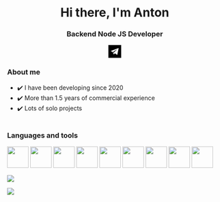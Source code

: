 <!-- <div id="header" align="center"> -->
<div align="center">
  <h1>Hi there, I'm Anton</h1>
  <h3>Backend Node JS Developer</h3>
  <a href="https://t.me/ku399">
    <svg width="30px" version="1.1" id="Capa_1" xmlns="http://www.w3.org/2000/svg" xmlns:xlink="http://www.w3.org/1999/xlink" x="0px" y="0px" viewBox="0 0 242.667 242.667" style="enable-background:new 0 0 242.667 242.667;" xml:space="preserve"><path d="M162.443,86.061l-54.044,50.235c-1.899,1.765-3.126,4.135-3.473,6.704l-1.839,13.641c-0.245,1.82-2.806,2.003-3.308,0.237 l-7.08-24.875c-0.808-2.839,0.37-5.87,2.883-7.418l65.484-40.334C162.241,83.528,163.454,85.121,162.443,86.061z M242.667,0v242.667 H0V0H242.667z M188.665,58.301l-137.51,53.047c-3.39,1.308-3.364,6.114,0.04,7.385L84.7,131.24l12.97,41.708 c0.831,2.671,4.099,3.656,6.267,1.888l18.677-15.226c1.958-1.596,4.744-1.674,6.788-0.19l33.689,24.459 c2.319,1.684,5.604,0.414,6.187-2.392l24.675-118.699C194.59,59.727,191.583,57.175,188.665,58.301z"/></svg>
  </a>
</div>

<h3>About me</h3>

-   ✔️ I have been developing since 2020
-   ✔️ More than 1.5 years of commercial experience
-   ✔️ Lots of solo projects

<h1></h1>
<h3>Languages and tools</h3>
<img width="50px" src="https://cdn.jsdelivr.net/gh/devicons/devicon@latest/icons/javascript/javascript-original.svg" />
<img width="50px" src="https://cdn.jsdelivr.net/gh/devicons/devicon@latest/icons/typescript/typescript-original.svg" />
<img width="50px" src="https://cdn.jsdelivr.net/gh/devicons/devicon@latest/icons/nodejs/nodejs-original.svg" />
<img width="50px" src="https://cdn.jsdelivr.net/gh/devicons/devicon@latest/icons/nestjs/nestjs-original.svg" />
<img width="50px" src="https://cdn.jsdelivr.net/gh/devicons/devicon@latest/icons/express/express-original.svg" />
<img width="50px" src="https://cdn.jsdelivr.net/gh/devicons/devicon@latest/icons/mongodb/mongodb-original.svg" />
<img width="50px" src="https://cdn.jsdelivr.net/gh/devicons/devicon@latest/icons/postgresql/postgresql-original.svg" />
<img width="50px" src="https://cdn.jsdelivr.net/gh/devicons/devicon@latest/icons/prisma/prisma-original.svg" />
<img width="50px" src="https://cdn.jsdelivr.net/gh/devicons/devicon@latest/icons/git/git-original.svg" />

![](http://github-profile-summary-cards.vercel.app/api/cards/profile-details?Ku39=vn7n24fzkq&theme=default)

![](http://github-profile-summary-cards.vercel.app/api/cards/repos-per-language?Ku39=vn7n24fzkq&theme=default)
